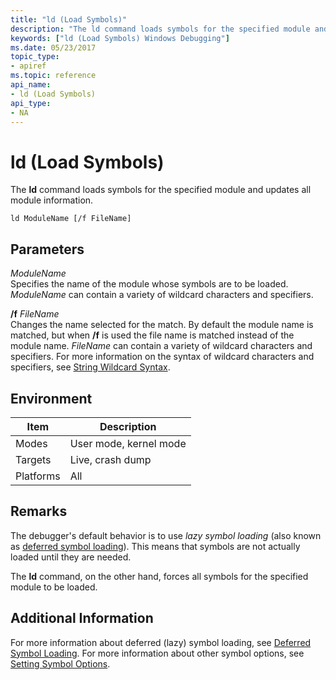 ```yaml
---
title: "ld (Load Symbols)"
description: "The ld command loads symbols for the specified module and updates all module information."
keywords: ["ld (Load Symbols) Windows Debugging"]
ms.date: 05/23/2017
topic_type:
- apiref
ms.topic: reference
api_name:
- ld (Load Symbols)
api_type:
- NA
---
```


# ld (Load Symbols)


The **ld** command loads symbols for the specified module and updates all module information.

```dbgcmd
ld ModuleName [/f FileName]
```

## <span id="ddk_cmd_load_symbols_dbg"></span><span id="DDK_CMD_LOAD_SYMBOLS_DBG"></span>Parameters


<span id="_______ModuleName______"></span><span id="_______modulename______"></span><span id="_______MODULENAME______"></span> *ModuleName*   
Specifies the name of the module whose symbols are to be loaded. *ModuleName* can contain a variety of wildcard characters and specifiers.

<span id="________f_______FileName______"></span><span id="________f_______filename______"></span><span id="________F_______FILENAME______"></span> **/f** *FileName*   
Changes the name selected for the match. By default the module name is matched, but when **/f** is used the file name is matched instead of the module name. *FileName* can contain a variety of wildcard characters and specifiers. For more information on the syntax of wildcard characters and specifiers, see [String Wildcard Syntax](string-wildcard-syntax.md).

## Environment

|  Item  | Description          |
|--------|----------------------|
|Modes   |User mode, kernel mode|
|Targets |Live, crash dump      |
|Platforms|All                  |

 

## Remarks

The debugger's default behavior is to use *lazy symbol loading* (also known as [deferred symbol loading](../debugger/deferred-symbol-loading.md)). This means that symbols are not actually loaded until they are needed.

The **ld** command, on the other hand, forces all symbols for the specified module to be loaded.

## Additional Information

For more information about deferred (lazy) symbol loading, see [Deferred Symbol Loading](../debugger/deferred-symbol-loading.md). For more information about other symbol options, see [Setting Symbol Options](../debugger/symbol-options.md).

